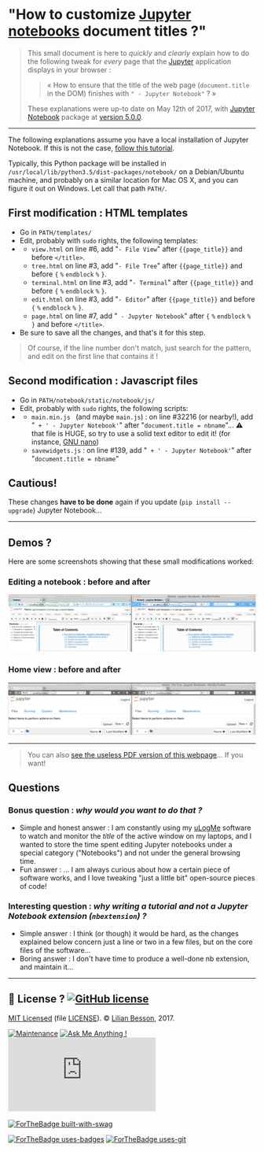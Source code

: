 # "How to customize [Jupyter notebooks](https://www.Jupyter.org/) document titles ?"

> This small document is here to *quickly* and *clearly* explain how to do the following tweak for *every* page that the [Jupyter](https://www.Jupyter.org/) application displays in your browser :
>
> >  « How to ensure that the title of the web page (`document.title` in the DOM) finishes with `" - Jupyter Notebook"` ? »
>
> These explanations were up-to date on May 12th of 2017, with [Jupyter Notebook](https://github.com/jupyter/notebook/) package at  [version 5.0.0](https://github.com/jupyter/notebook/releases/tag/5.0.0).

----

The following explanations assume you have a local installation of Jupyter Notebook. If this is not the case, [follow this tutorial](https://jupyter.readthedocs.io/en/latest/install.html).

Typically, this Python package will be installed in `/usr/local/lib/python3.5/dist-packages/notebook/` on a Debian/Ubuntu machine, and probably on a similar location for Mac OS X, and you can figure it out on Windows. Let call that path `PATH/`.

## First modification : HTML templates

- Go in `PATH/templates/`
- Edit, probably with `sudo` rights, the following templates:
- + `view.html` on line #6, add "`- File View`" after `{{page_title}}` and before `</title>`.
  + `tree.html` on line #3, add "`- File Tree`" after `{{page_title}}` and before `{` `%` `endblock` `%` `}`.
  + `terminal.html` on line #3, add "`- Terminal`" after `{{page_title}}` and before `{` `%` `endblock` `%` `}`.
  + `edit.html` on line #3, add "`- Editor`" after `{{page_title}}` and before `{` `%` `endblock` `%` `}`.
  + `page.html` on line #7, add "` - Jupyter Notebook`" after `{` `%` `endblock` `%` `}` and before `</title>`.
- Be sure to save all the changes, and that's it for this step.

> Of course, if the line number don't match, just search for the pattern, and edit on the first line that contains it !

## Second modification : Javascript files

- Go in `PATH/notebook/static/notebook/js/`
- Edit, probably with `sudo` rights, the following scripts:
- + `main.min.js ` (and maybe `main.js`) : on line #32216 (or nearby!), add "` + ' - Jupyter Notebook'`" after "`document.title = nbname`"...  :warning: that file is HUGE, so try to use a solid text editor to edit it! (for instance, [GNU nano](https://www.nano-editor.org/))
  + `savewidgets.js` : on line #139, add "` + ' - Jupyter Notebook'`" after "`document.title = nbname`"

## Cautious!
These changes **have to be done** again if you update (`pip install --upgrade`) Jupyter Notebook...

----

## Demos ?
Here are some screenshots showing that these small modifications worked:

### Editing a notebook : before and after
![Editing a notebook : before and after](editing_a_notebook.png)

### Home view : before and after
![Home view : before and after](home_view.png)

----

> You can also [see the useless PDF version of this webpage](How-to-customize-title-of-jupyter-notebook.pdf)... If you want!

## Questions

### Bonus question : *why would you want to do **that** ?*

- Simple and honest answer : I am constantly using my [uLogMe](https://github.com/Naereen/uLogMe/) software to watch and monitor the *title* of the active window on my laptops, and I wanted to store the time spent editing Jupyter notebooks under a special category ("Notebooks") and not under the general browsing time.
- Fun answer : ... I am always curious about how a certain piece of software works, and I love tweaking "just a little bit" open-source pieces of code!

### Interesting question : *why writing a tutorial and not a Jupyter Notebook extension (`nbextension`) ?*

- Simple answer : I think (or though) it would be hard, as the changes explained below concern just a line or two in a few files, but on the core files of the software...
- Boring answer : I don't have time to produce a well-done nb extension, and maintain it...

----

## :scroll: License ? [![GitHub license](https://img.shields.io/github/license/Naereen/badges.svg)](https://github.com/Naereen/how-to-customize-title-of-jupyter-notebook/blob/master/LICENSE)
[MIT Licensed](https://lbesson.mit-license.org/) (file [LICENSE](LICENSE)).
© [Lilian Besson](https://GitHub.com/Naereen), 2017.

[![Maintenance](https://img.shields.io/badge/Maintained%3F-yes-green.svg)](https://GitHub.com/Naereen/how-to-customize-title-of-jupyter-notebook/graphs/commit-activity)
[![Ask Me Anything !](https://img.shields.io/badge/Ask%20me-anything-1abc9c.svg)](https://GitHub.com/Naereen/ama)
[![Analytics](https://ga-beacon.appspot.com/UA-38514290-17/github.com/Naereen/how-to-customize-title-of-jupyter-notebook/README.md?pixel)](https://GitHub.com/Naereen/how-to-customize-title-of-jupyter-notebook/)

[![ForTheBadge built-with-swag](http://ForTheBadge.com/images/how-to-customize-title-of-jupyter-notebook/built-with-swag.svg)](https://GitHub.com/Naereen/)

[![ForTheBadge uses-badges](http://ForTheBadge.com/images/how-to-customize-title-of-jupyter-notebook/uses-badges.svg)](http://ForTheBadge.com)
[![ForTheBadge uses-git](http://ForTheBadge.com/images/how-to-customize-title-of-jupyter-notebook/uses-git.svg)](https://GitHub.com/)
